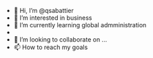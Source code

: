 - 👋 Hi, I’m @qsabattier
- 👀 I’m interested in business
- 🌱 I’m currently learning global admministration
-
- 💞️ I’m looking to collaborate on ...
- 📫 How to reach my goals

<!---
qsabattier/qsabattier is a ✨ special ✨ repository because its `README.md` (this file) appears on your GitHub profile.
You can click the Preview link to take a look at your changes.
--->
